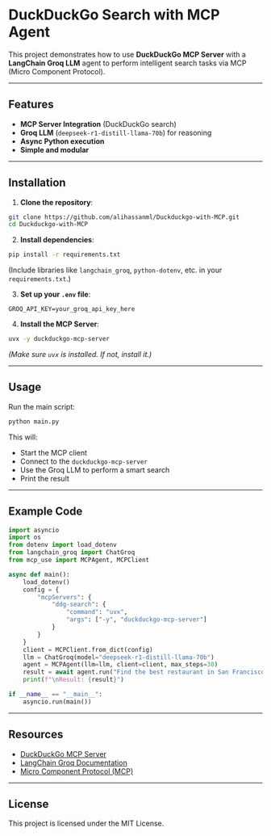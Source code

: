 # DuckDuckGo Search with MCP Agent

This project demonstrates how to use **DuckDuckGo MCP Server** with a **LangChain Groq LLM** agent to perform intelligent search tasks via MCP (Micro Component Protocol).

---

## Features
- **MCP Server Integration** (DuckDuckGo search)
- **Groq LLM** (`deepseek-r1-distill-llama-70b`) for reasoning
- **Async Python execution**
- **Simple and modular**

---

## Installation

1. **Clone the repository**:

```bash
git clone https://github.com/alihassanml/Duckduckgo-with-MCP.git
cd Duckduckgo-with-MCP
```

2. **Install dependencies**:

```bash
pip install -r requirements.txt
```
(Include libraries like `langchain_groq`, `python-dotenv`, etc. in your `requirements.txt`.)

3. **Set up your `.env` file**:

```env
GROQ_API_KEY=your_groq_api_key_here
```

4. **Install the MCP Server**:

```bash
uvx -y duckduckgo-mcp-server
```

*(Make sure `uvx` is installed. If not, install it.)*

---

## Usage

Run the main script:

```bash
python main.py
```

This will:
- Start the MCP client
- Connect to the `duckduckgo-mcp-server`
- Use the Groq LLM to perform a smart search
- Print the result

---

## Example Code

```python
import asyncio
import os
from dotenv import load_dotenv
from langchain_groq import ChatGroq  
from mcp_use import MCPAgent, MCPClient

async def main():
    load_dotenv()
    config = {
        "mcpServers": {
            "ddg-search": {
                "command": "uvx",
                "args": ["-y", "duckduckgo-mcp-server"]
            }
        }
    }
    client = MCPClient.from_dict(config)
    llm = ChatGroq(model="deepseek-r1-distill-llama-70b")
    agent = MCPAgent(llm=llm, client=client, max_steps=30)
    result = await agent.run("Find the best restaurant in San Francisco")
    print(f"\nResult: {result}")

if __name__ == "__main__":
    asyncio.run(main())
```

---

## Resources
- [DuckDuckGo MCP Server](https://www.npmjs.com/package/duckduckgo-mcp-server)
- [LangChain Groq Documentation](https://python.langchain.com/docs/integrations/llms/groq)
- [Micro Component Protocol (MCP)](https://github.com/openbionics/mcp)

---

## License
This project is licensed under the MIT License.
